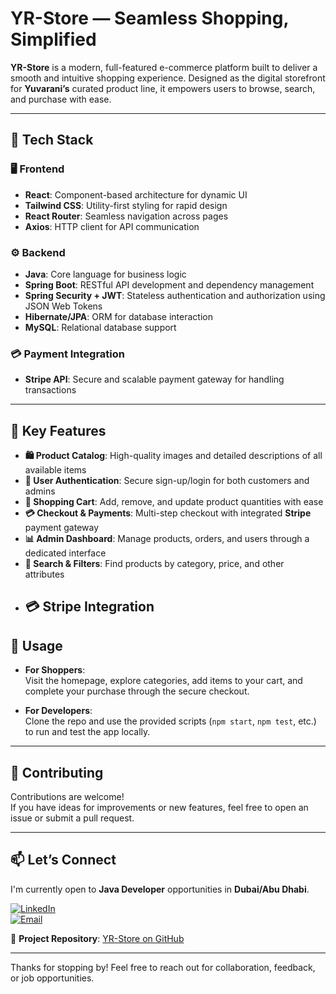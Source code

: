 

# YR-Store — Seamless Shopping, Simplified


**YR-Store** is a modern, full-featured e-commerce platform built to deliver a smooth and intuitive shopping experience. Designed as the digital storefront for **Yuvarani’s** curated product line, it empowers users to browse, search, and purchase with ease.

---
## 🧰 Tech Stack

### 🖥️ Frontend
- **React**: Component-based architecture for dynamic UI
- **Tailwind CSS**: Utility-first styling for rapid design
- **React Router**: Seamless navigation across pages
- **Axios**: HTTP client for API communication


### ⚙️ Backend
- **Java**: Core language for business logic
- **Spring Boot**: RESTful API development and dependency management
- **Spring Security + JWT**: Stateless authentication and authorization using JSON Web Tokens
- **Hibernate/JPA**: ORM for database interaction
- **MySQL**: Relational database support

### 💳 Payment Integration
- **Stripe API**: Secure and scalable payment gateway for handling transactions


---

## 🚀 Key Features

- **🛍️ Product Catalog**: High-quality images and detailed descriptions of all available items  
- **🔐 User Authentication**: Secure sign-up/login for both customers and admins  
- **🛒 Shopping Cart**: Add, remove, and update product quantities with ease  
- **💳 Checkout & Payments**: Multi-step checkout with integrated **Stripe** payment gateway  
- **📊 Admin Dashboard**: Manage products, orders, and users through a dedicated interface  
- **🔎 Search & Filters**: Find products by category, price, and other attributes
- ## 💳 Stripe Integration



## 🧪 Usage

- **For Shoppers**:  
  Visit the homepage, explore categories, add items to your cart, and complete your purchase through the secure checkout.

- **For Developers**:  
  Clone the repo and use the provided scripts (`npm start`, `npm test`, etc.) to run and test the app locally.

---

## 🤝 Contributing

Contributions are welcome!  
If you have ideas for improvements or new features, feel free to open an issue or submit a pull request.

---

## 📫 Let’s Connect

I'm currently open to **Java Developer** opportunities in **Dubai/Abu Dhabi**.

[![LinkedIn](https://img.shields.io/badge/LINKEDIN-blue?style=for-the-badge&logo=linkedin)](https://www.linkedin.com/in/yuvaranianbu)  
[![Email](https://img.shields.io/badge/GMAIL-yuvaranianbu27@gmail.com-red?style=for-the-badge&logo=gmail)](mailto:yuvaranianbu27@gmail.com)

🔗 **Project Repository**: [YR-Store on GitHub](https://github.com/yuvaranianbu27/YR-Store)

---

Thanks for stopping by! Feel free to reach out for collaboration, feedback, or job opportunities.

